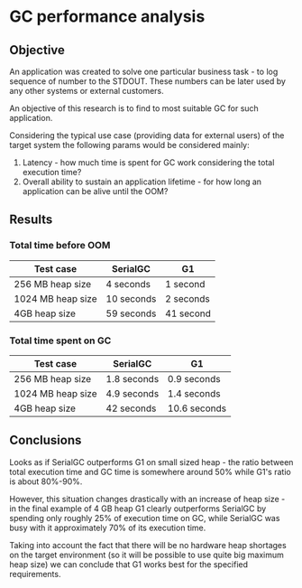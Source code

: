 # GC performance analysis

## Objective

An application was created to solve one particular business task - to log sequence of number to the STDOUT.
These numbers can be later used by any other systems or external customers.

An objective of this research is to find to most suitable GC for such application.

Considering the typical use case (providing data for external users) of the target system the following params would be considered 
mainly:
 1. Latency - how much time is spent for GC work considering the total execution time?
 2. Overall ability to sustain an application lifetime - for how long an application can be alive until the OOM?
 
## Results

### Total time before OOM

<table>
    <thead>
        <tr>
            <th>
                Test case
            </th>
            <th>
                SerialGC
            </th>
            <th>
                G1
            </th>
        </tr>
    </thead>
    <tbody>
        <tr>
            <td>
                256 MB heap size
            </td>
            <td>
                4 seconds
            </td>
            <td>
                1 second
            </td>
        </tr>
        <tr>
            <td>
                1024 MB heap size
            </td>
            <td>
                10 seconds
            </td>
            <td>
                2 seconds
            </td>
        </tr>
        <tr>
            <td>
                4GB heap size
            </td>
            <td>
                59 seconds
            </td>
            <td>
                41 second
            </td>
        </tr>
    </tbody>
</table>

### Total time spent on GC

<table>
    <thead>
        <tr>
            <th>
                Test case
            </th>
            <th>
                SerialGC
            </th>
            <th>
                G1
            </th>
        </tr>
    </thead>
    <tbody>
        <tr>
            <td>
                256 MB heap size
            </td>
            <td>
                1.8 seconds
            </td>
            <td>
                0.9 seconds
            </td>
        </tr>
        <tr>
            <td>
                1024 MB heap size
            </td>
            <td>
                4.9 seconds
            </td>
            <td>
                1.4 seconds
            </td>
        </tr>
        <tr>
            <td>
                4GB heap size
            </td>
            <td>
                42 seconds
            </td>
            <td>
                10.6 seconds
            </td>
        </tr>
    </tbody>
</table>

## Conclusions

Looks as if SerialGC outperforms G1 on small sized heap - 
the ratio between total execution time and GC time is somewhere around 50% while
G1's ratio is about 80%-90%.

However, this situation changes drastically with an increase of heap size - 
in the final example of 4 GB heap G1 clearly outperforms SerialGC by spending 
only roughly 25% of execution time on GC, while SerialGC was busy with it approximately 70% of its execution time.

Taking into account the fact that there will be no hardware heap shortages on the target environment
(so it will be possible to use quite big maximum heap size) we can conclude that G1
works best for the specified requirements.